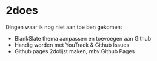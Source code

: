 # 2does
Dingen waar ik nog niet aan toe ben gekomen:

* BlankSlate thema aanpassen en toevoegen aan Github 
* Handig worden met YouTrack & Github Issues
* Github pages 2dolijst maken, mbv Github Pages

